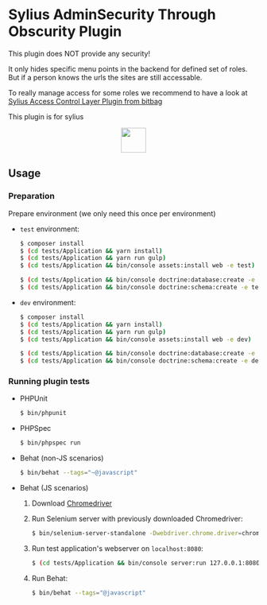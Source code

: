 Sylius AdminSecurity Through Obscurity Plugin
===============================================

This plugin does NOT provide any security!

It only hides specific menu points in the backend for defined set of roles.
But if a person knows the urls the sites are still accessable.

To really manage access for some roles we recommend to have a look at 
[Sylius Access Control Layer Plugin from bitbag](https://bitbag.shop/products/sylius-access-control-layer)

This plugin is for sylius
<p align="center">
    <a href="https://sylius.com" target="_blank">
        <img height="50" src="https://demo.sylius.com/assets/shop/img/logo.png" />
    </a>
</p>

## Usage

### Preparation

  Prepare environment (we only need this once per environment)

  - `test` environment:

    ```bash
    $ composer install
    $ (cd tests/Application && yarn install)
    $ (cd tests/Application && yarn run gulp)
    $ (cd tests/Application && bin/console assets:install web -e test)
    
    $ (cd tests/Application && bin/console doctrine:database:create -e test)
    $ (cd tests/Application && bin/console doctrine:schema:create -e test) 
    ```
    
  - `dev` environment:

    ```bash
    $ composer install
    $ (cd tests/Application && yarn install)
    $ (cd tests/Application && yarn run gulp)
    $ (cd tests/Application && bin/console assets:install web -e dev)
    
    $ (cd tests/Application && bin/console doctrine:database:create -e dev)
    $ (cd tests/Application && bin/console doctrine:schema:create -e dev) 
    ```

### Running plugin tests

  - PHPUnit

    ```bash
    $ bin/phpunit
    ```

  - PHPSpec

    ```bash
    $ bin/phpspec run
    ```

  - Behat (non-JS scenarios)

    ```bash
    $ bin/behat --tags="~@javascript"
    ```

  - Behat (JS scenarios)
 
    1. Download [Chromedriver](https://sites.google.com/a/chromium.org/chromedriver/)
    
    2. Run Selenium server with previously downloaded Chromedriver:
    
        ```bash
        $ bin/selenium-server-standalone -Dwebdriver.chrome.driver=chromedriver
        ```
    3. Run test application's webserver on `localhost:8080`:
    
        ```bash
        $ (cd tests/Application && bin/console server:run 127.0.0.1:8080 -d web -e test)
        ```
    
    4. Run Behat:
    
        ```bash
        $ bin/behat --tags="@javascript"
        ```
